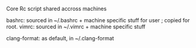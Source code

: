 Core Rc script shared accross machines

bashrc: sourced in ~/.bashrc + machine specific stuff for user ; copied for root.
vimrc: sourced in ~/.vimrc + machine specific stuff

clang-format: as default, in ~/.clang-format
